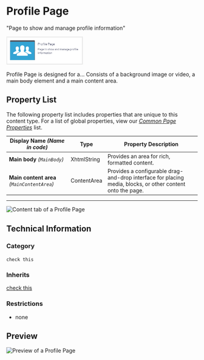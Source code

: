 # Profile Page
"Page to show and manage profile information"

<img src="Screenshots/Profile%20Page%20-%20icon.png?raw=true" alt="Profile Page icon" width="40%"/>

Profile Page is designed for a... Consists of a background image or video, a main body element and a main content area.

## Property List
The following property list includes properties that are unique to this content type. For a list of global properties, view our [*Common Page Properties*](./Common%20Page%20Properties.md) list.

Display Name *(Name in code)* | Type | Property Description
--------------|------|---------------
**Main body** *(`MainBody`)* | XhtmlString | Provides an area for rich, formatted content. 
**Main content area** *(`MainContentArea`)* | ContentArea | Provides a configurable drag-and-drop interface for placing media, blocks, or other content onto the page.

** **

<img src="Screenshots/Profile%20Page%20-%2Content tab.png?raw=true" alt="Content tab of a Profile Page" width="50%"/>

## Technical Information

### Category
`check this`

### Inherits
[check this](#)

### Restrictions
* none

## Preview
<img src="Screenshots/Profile%20Page%20-%2OPE.png?raw=true" alt="Preview of a Profile Page" width="100%"/>